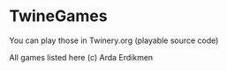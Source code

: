 # TwineGames
You can play those in Twinery.org (playable source code)

All games listed here (c) Arda Erdikmen
